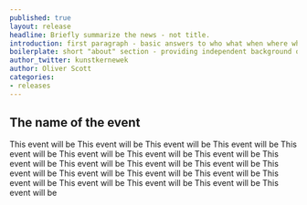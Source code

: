 ```yaml
---
published: true
layout: release
headline: Briefly summarize the news - not title.
introduction: first paragraph - basic answers to who what when where why.
boilerplate: short "about" section - providing independent background on the issuing company/organization/individual.
author_twitter: kunstkernewek
author: Oliver Scott
categories:
- releases 
---
```


## The name of the event

This event will be This event will be This event will be This event will be This event will be This event will be This event will be This event will be This event will be This event will be This event will be This event will be This event will be This event will be This event will be This event will be This event will be This event will be This event will be This event will be This event will be 